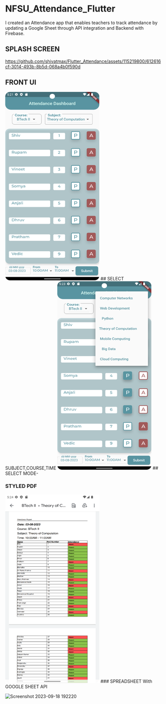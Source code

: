 # NFSU_Attendance_Flutter

I created an Attendance app that enables teachers to track attendance by updating a Google Sheet through API integration and Backend with Firebase.

## SPLASH SCREEN

https://github.com/shivatmax/Flutter_Attendance/assets/115219800/612616cf-3014-493b-8b5d-068a4b0f590d
## FRONT UI

<img src="https://github.com/shivatmax/Flutter_Attendance/blob/master/Screenshot_20230803_052243.png" width="300" height="600" />
## SELECT SUBJECT,COURSE,TIME

<img src="https://github.com/shivatmax/Flutter_Attendance/blob/master/Screenshot_20230803_052325.png" width="300" height="600" />
## SELECT MODE-

### STYLED PDF

<img src="https://github.com/shivatmax/Flutter_Attendance/blob/master/Screenshot_20230803_052434.png" width="300" height="600" />
### SPREADSHEET With GOOGLE SHEET API

![Screenshot 2023-09-18 192220](https://github.com/shivatmax/Flutter_Attendance/assets/115219800/7ad3c5c0-f307-4af7-93c2-bd76ce174a4a)



